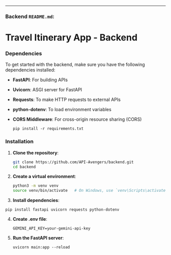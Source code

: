 
---

### Backend `README.md`:

# Travel Itinerary App - Backend

### Dependencies

To get started with the backend, make sure you have the following dependencies installed:

- **FastAPI**: For building APIs
- **Uvicorn**: ASGI server for FastAPI
- **Requests**: To make HTTP requests to external APIs
- **python-dotenv**: To load environment variables
- **CORS Middleware**: For cross-origin resource sharing (CORS)

  ```pip install -r requirements.txt```

### Installation

1. **Clone the repository**:

   ```bash
   git clone https://github.com/API-Avengers/backend.git
   cd backend

2. **Create a virtual environment**:

   ```bash
   python3 -m venv venv
   source venv/bin/activate   # On Windows, use `venv\Scripts\activate`

3.  **Install dependencies**:

   ```pip install fastapi uvicorn requests python-dotenv```

4. **Create .env file**:

   ```GEMINI_API_KEY=your-gemini-api-key```

5. **Run the FastAPI server**:

   ```uvicorn main:app --reload```
